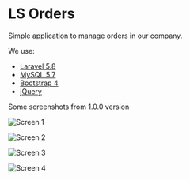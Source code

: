 # LS Orders

Simple application to manage orders in our company.

We use:
- [Laravel 5.8](https://laravel.com/docs/5.8)
- [MySQL 5.7](https://www.mysql.com/)
- [Bootstrap 4](https://getbootstrap.com/)
- [jQuery](https://jquery.com/)

Some screenshots from 1.0.0 version

![Screen 1](http://luk-star.pl/git/scr01.jpg)

![Screen 2](http://luk-star.pl/git/scr02.jpg)

![Screen 3](http://luk-star.pl/git/scr03.jpg)

![Screen 4](http://luk-star.pl/git/scr04.jpg)
